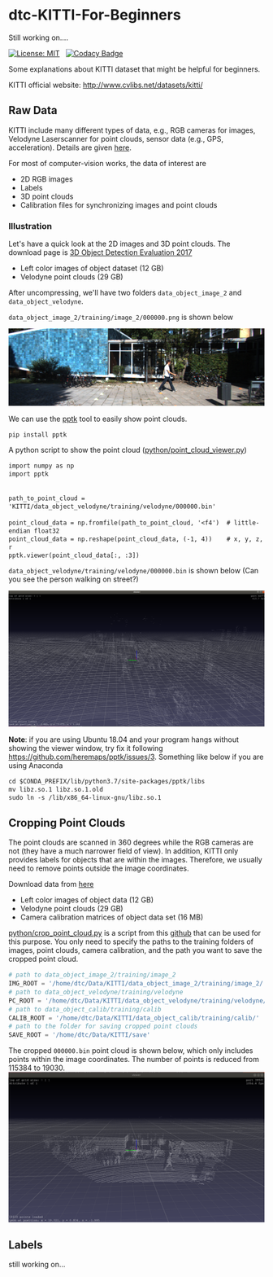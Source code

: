 # dtc-KITTI-For-Beginners

Still working on....

[![License: MIT](https://img.shields.io/badge/License-MIT-yellow.svg)](https://opensource.org/licenses/MIT)
&nbsp;
[![Codacy Badge](https://api.codacy.com/project/badge/Grade/17286ebe340041739ecdf6402377585e)](https://www.codacy.com/app/dtczhl/dtc-KITTI-For-Beginners?utm_source=github.com&amp;utm_medium=referral&amp;utm_content=dtczhl/dtc-KITTI-For-Beginners&amp;utm_campaign=Badge_Grade)

Some explanations about KITTI dataset that might be helpful for beginners.

KITTI official website: <http://www.cvlibs.net/datasets/kitti/>

## Raw Data

KITTI include many different types of data, e.g., RGB cameras for images, Velodyne Laserscanner for point clouds, sensor data (e.g., GPS, acceleration). Details are given [here](http://www.cvlibs.net/datasets/kitti/raw_data.php).

For most of computer-vision works, the data of interest are
*   2D RGB images
*   Labels
*   3D point clouds  
*   Calibration files for synchronizing images and point clouds

### Illustration

Let's have a quick look at the 2D images and 3D point clouds. The download page is [3D Object Detection Evaluation 2017](http://www.cvlibs.net/datasets/kitti/eval_object.php?obj_benchmark=3d)
*   Left color images of object dataset (12 GB)
*   Velodyne point clouds (29 GB)

After uncompressing, we'll have two folders `data_object_image_2` and `data_object_velodyne`.

`data_object_image_2/training/image_2/000000.png` is shown below

<img src="img/image_000000.png" width=700/>

We can use the [pptk](https://heremaps.github.io/pptk/tutorials/viewer/semantic3d.html) tool to easily show point clouds.
```shell
pip install pptk
```

A python script to show the point cloud ([python/point_cloud_viewer.py](python/point_cloud_viewer.py))
```shell
import numpy as np
import pptk


path_to_point_cloud = 'KITTI/data_object_velodyne/training/velodyne/000000.bin'

point_cloud_data = np.fromfile(path_to_point_cloud, '<f4')  # little-endian float32
point_cloud_data = np.reshape(point_cloud_data, (-1, 4))    # x, y, z, r
pptk.viewer(point_cloud_data[:, :3])
```

`data_object_velodyne/training/velodyne/000000.bin` is shown below (Can you see the person walking on street?)

<img src="img/point_cloud_000000.png" width=700 />

**Note**: if you are using Ubuntu 18.04 and your program hangs without showing the viewer window, try fix it following <https://github.com/heremaps/pptk/issues/3>. Something like below if you are using Anaconda
```shell
cd $CONDA_PREFIX/lib/python3.7/site-packages/pptk/libs
mv libz.so.1 libz.so.1.old
sudo ln -s /lib/x86_64-linux-gnu/libz.so.1
```

## Cropping Point Clouds

The point clouds are scanned in 360 degrees while the RGB cameras are not (they have a much narrower field of view). In addition, KITTI only provides labels for objects that are within the images. Therefore, we usually need to remove points outside the image coordinates.

Download data from [here](http://www.cvlibs.net/datasets/kitti/eval_object.php?obj_benchmark=3d)
*   Left color images of object data (12 GB)
*   Velodyne point clouds (29 GB)
*   Camera calibration matrices of object data set (16 MB)

[python/crop_point_cloud.py](python/crop_point_cloud.py) is a script from this [github](https://github.com/qianguih/voxelnet/blob/master/data/crop.py) that can be used for this purpose. You only need to specify the paths to the training folders of images, point clouds, camera calibration, and the path you want to save the cropped point cloud.

```python
# path to data_object_image_2/training/image_2
IMG_ROOT = '/home/dtc/Data/KITTI/data_object_image_2/training/image_2/'
# path to data_object_velodyne/training/velodyne
PC_ROOT = '/home/dtc/Data/KITTI/data_object_velodyne/training/velodyne/'
# path to data_object_calib/training/calib
CALIB_ROOT = '/home/dtc/Data/KITTI/data_object_calib/training/calib/'
# path to the folder for saving cropped point clouds
SAVE_ROOT = '/home/dtc/Data/KITTI/save'
```

The cropped `000000.bin` point cloud is shown below, which only includes points within the image coordinates. The number of points is reduced from 115384 to 19030.
<img src="img/point_cloud_cropped_000000.png" width=700 />


## Labels
still working on...
